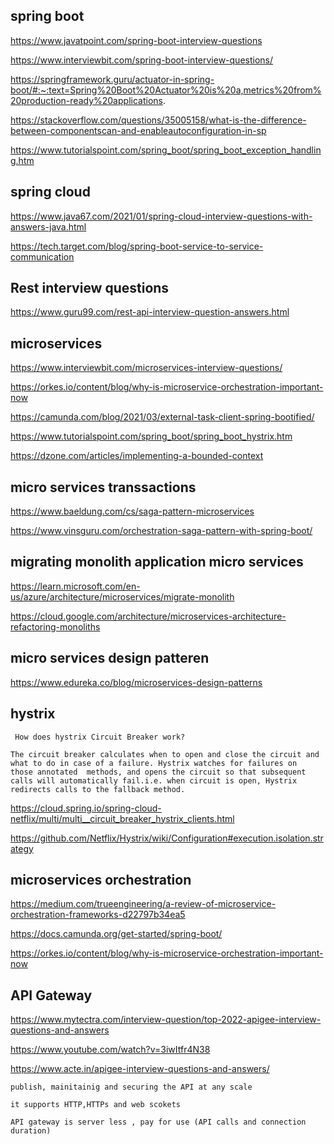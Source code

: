## spring boot
https://www.javatpoint.com/spring-boot-interview-questions

https://www.interviewbit.com/spring-boot-interview-questions/

https://springframework.guru/actuator-in-spring-boot/#:~:text=Spring%20Boot%20Actuator%20is%20a,metrics%20from%20production-ready%20applications.

https://stackoverflow.com/questions/35005158/what-is-the-difference-between-componentscan-and-enableautoconfiguration-in-sp

https://www.tutorialspoint.com/spring_boot/spring_boot_exception_handling.htm

## spring cloud
https://www.java67.com/2021/01/spring-cloud-interview-questions-with-answers-java.html

https://tech.target.com/blog/spring-boot-service-to-service-communication

## Rest interview questions
https://www.guru99.com/rest-api-interview-question-answers.html


## microservices
https://www.interviewbit.com/microservices-interview-questions/

https://orkes.io/content/blog/why-is-microservice-orchestration-important-now

https://camunda.com/blog/2021/03/external-task-client-spring-bootified/

https://www.tutorialspoint.com/spring_boot/spring_boot_hystrix.htm

https://dzone.com/articles/implementing-a-bounded-context

## micro services transsactions
https://www.baeldung.com/cs/saga-pattern-microservices

https://www.vinsguru.com/orchestration-saga-pattern-with-spring-boot/

## migrating monolith application micro services 
https://learn.microsoft.com/en-us/azure/architecture/microservices/migrate-monolith

https://cloud.google.com/architecture/microservices-architecture-refactoring-monoliths

## micro services design patteren
https://www.edureka.co/blog/microservices-design-patterns


## hystrix
     How does hystrix Circuit Breaker work?
    
    The circuit breaker calculates when to open and close the circuit and what to do in case of a failure. Hystrix watches for failures on 
    those annotated  methods, and opens the circuit so that subsequent calls will automatically fail.i.e. when circuit is open, Hystrix redirects calls to the fallback method.

https://cloud.spring.io/spring-cloud-netflix/multi/multi__circuit_breaker_hystrix_clients.html

https://github.com/Netflix/Hystrix/wiki/Configuration#execution.isolation.strategy

## microservices orchestration
https://medium.com/trueengineering/a-review-of-microservice-orchestration-frameworks-d22797b34ea5

https://docs.camunda.org/get-started/spring-boot/

https://orkes.io/content/blog/why-is-microservice-orchestration-important-now



## API Gateway
https://www.mytectra.com/interview-question/top-2022-apigee-interview-questions-and-answers

https://www.youtube.com/watch?v=3iwItfr4N38

https://www.acte.in/apigee-interview-questions-and-answers/

    publish, mainitainig and securing the API at any scale

    it supports HTTP,HTTPs and web scokets
    
    API gateway is server less , pay for use (API calls and connection duration)
